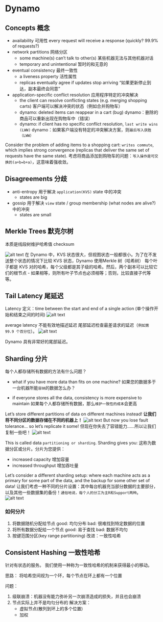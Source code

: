 # Dynamo

## Concepts 概念

- availability 可用性
  every request will receive a response (quickly? 99.9% of requests?)
- network partitions 网络分区
  - some machine(s) can’t talk to other(s)
    某些机器无法与其他机器对话
  - temporary and unintentional
    暂时的和无意的
- eventual consistency 最终一致性
  - a liveness property 活性属性
  - replicas eventually agree if updates stop arriving
    “如果更新停止到达，副本最终会同意”
- application-specific conflict resolution 应用程序特定的冲突解决
  - the client can resolve conflicting states (e.g. merging shopping carts)
    客户端可以解决冲突的状态（例如合并购物车）
  - dynamo: deleted items can reappear in a cart (bug)
    dynamo：删除的商品可以重新出现在购物车中（错误）
  - dynamo: if client has no specific conflict resolution, `last write wins (LWW)`
    dynamo：如果客户端没有特定的冲突解决方案，则`最后写入获胜（LWW）`

Consider the problem of adding items to a shopping cart: `writes commute`, which implies strong convergence (replicas that deliver the same set of requests have the same state).
考虑将商品添加到购物车的问题：`写入操作是可交换的(a+b=b+a)`，这意味着强收敛。

## Disagreements 分歧

- anti-entropy
  用于解决 `application(KVS)` state 中的冲突
  - states are big
- gossip
  用于解决 `view` state / group membership (what nodes are alive?) 中的冲突
  - states are small

## Merkle Trees 默克尔树

本质是线段树维护哈希值
checksum

![alt text](image-53.png)
在 Dynamo 中，KVS 状态很大，但视图状态一般都很小。为了在不发送整个状态的情况下比较 KVS 状态，Dynamo 使用Merkle 树（哈希树）
每个叶子都是 KVS 对的哈希，每个父级都是其子级的哈希。然后，两个副本可以比较它们的根节点 - 如果相等，则所有叶子节点也必须相等；否则，比较直接子代等等。

## Tail Latency 尾延迟

Latency 定义：time between the start and end of a single action (单个操作开始和结束之间的时间)
![alt text](image-55.png)

average latency 不能有效地描述延迟
尾部延迟检查最差请求的延迟（`例如第 99.9 个百分位`）。
![alt text](image-56.png)

Dynamo 具有非常好的尾部延迟。

## Sharding 分片

每个人都存储所有数据的方法有什么问题？

- what if you have more data than fits on one machine?
  如果您的数据多于一台机器所能`容纳`的数据怎么办？

- if everyone stores all the data, consistency is more expensive to maintain
  如果每个人都存储所有数据，那么`维护一致性的成本`会更高

Let’s store different partitions of data on different machines instead!
**让我们将不同分区的数据存储在不同的机器上！**
![alt text](image-57.png)
But now you lose fault tolerance… so let’s replicate it some!
但现在你失去了容错能力……所以让我们复制一些吧！
![alt text](image-58.png)

This is called data `partitioning or sharding`. Sharding gives you:
这称为数据分区或分片。分片为您提供：

- increased capacity 增加容量
- increased throughput 增加吞吐量

Let’s consider a different sharding setup: where each machine acts as a primary for some part of the data, and the backup for some other set of data!
让我们考虑一种不同的分片设置：其中每台机器充当部分数据的主要部分，以及其他一些数据集的备份！`通俗地说，每个人的分工为主R和Support两种`。
![alt text](image-59.png)

### 如何分片

1. 将数据随机分配给节点
   good: 均匀分布
   bad: 很难找到特定数据的位置
2. 将所有数据分配给一个节点
   good: 易于查找
   bad: 数据不均匀
3. 按键范围分区(key range partitioning)
   改进：一致性哈希

## Consistent Hashing 一致性哈希

针对有状态的服务。
我们使用一种称为一致性哈希的机制来获得最小的移动。

思路：
将哈希空间视为一个环，每个节点在环上都有一个位置

问题：

1. 级联崩溃：机器没有能力弥补另一次崩溃造成的损失，并且也会崩溃
2. 节点实际上并不是均匀分布的
   解决方案：
   - 虚拟节点(散列到环上的多个位置)
   - 加权
